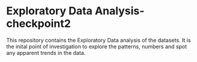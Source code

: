 # Exploratory Data Analysis-checkpoint2

This repository contains the Exploratory Data analysis of the datasets. It is the inital point of investigation to explore the patterns, numbers and spot any apparent trends in the data.
